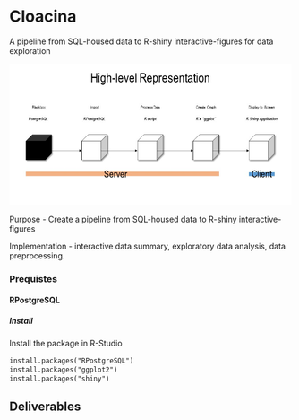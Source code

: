 # Cloacina
A pipeline from SQL-housed data to R-shiny interactive-figures for data exploration 
<p align="center">
  <img src="https://github.com/jdearmas/cloacina/blob/master/doc/figures/high-level/high-level.jpg">
</p>

Purpose - Create a pipeline from SQL-housed data to R-shiny interactive-figures

Implementation - interactive data summary, exploratory data analysis, data
preprocessing.

### Prequistes 

#### RPostgreSQL
##### Install
Install the package in R-Studio

```
install.packages("RPostgreSQL")
install.packages("ggplot2")
install.packages("shiny")
```


## Deliverables
